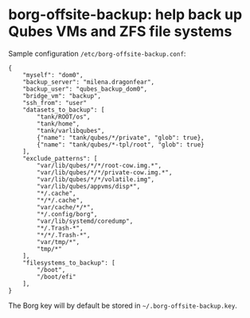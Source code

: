 # borg-offsite-backup: help back up Qubes VMs and ZFS file systems

Sample configuration `/etc/borg-offsite-backup.conf`:

```
{
    "myself": "dom0",
    "backup_server": "milena.dragonfear",
    "backup_user": "qubes_backup_dom0",
    "bridge_vm": "backup",
    "ssh_from": "user"
    "datasets_to_backup": [
        "tank/ROOT/os",
        "tank/home",
        "tank/varlibqubes",
        {"name": "tank/qubes/*/private", "glob": true},
        {"name": "tank/qubes/*-tpl/root", "glob": true}
    ],
    "exclude_patterns": [
        "var/lib/qubes/*/*/root-cow.img.*",
        "var/lib/qubes/*/*/private-cow.img.*",
        "var/lib/qubes/*/*/volatile.img",
        "var/lib/qubes/appvms/disp*",
        "*/.cache",
        "*/*/.cache",
        "var/cache/*/*",
        "*/.config/borg",
        "var/lib/systemd/coredump",
        "*/.Trash-*",
        "*/*/.Trash-*",
        "var/tmp/*",
        "tmp/*"
    ],
    "filesystems_to_backup": [
        "/boot",
        "/boot/efi"
    ],
}
```

The Borg key will by default be stored in `~/.borg-offsite-backup.key`.
